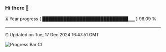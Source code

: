 ### Hi there 👋

⏳ Year progress { ████████████████████████████▁▁ } 96.09 %

---

⏰ Updated on Tue, 17 Dec 2024 16:47:51 GMT

![Progress Bar CI](https://github.com/IshwaranRudhara/GIT-ACTION/workflows/Progress%20Bar%20CI/badge.svg)
